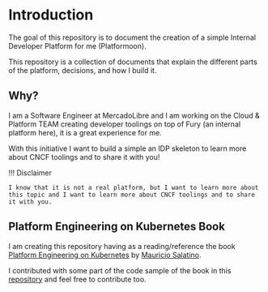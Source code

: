 # Introduction

The goal of this repository is to document the creation of a simple Internal Developer Platform for me (Platformoon). 

This repository is a collection of documents that explain the different parts of the platform, decisions, and how I build it.

## Why?

I am a Software Engineer at MercadoLibre and I am working on the Cloud & Platform TEAM creating developer toolings on top of Fury (an internal platform here), it is a great experience for me. 

With this initiative I want to build a simple an IDP skeleton to learn more about CNCF toolings and to share it with you!

!!! Disclaimer

    I know that it is not a real platform, but I want to learn more about this topic and I want to learn more about CNCF toolings and to share it with you.

## Platform Engineering on Kubernetes Book

I am creating this repository having as a reading/reference the book [Platform Engineering on Kubernetes](https://www.manning.com/books/platform-engineering-on-kubernetes) by [Mauricio Salatino](https://twitter.com/salaboy). 

I contributed with some part of the code sample of the book in this [repository](https://github.com/salaboy/platform-on-k8s) and feel free to contribute too.
